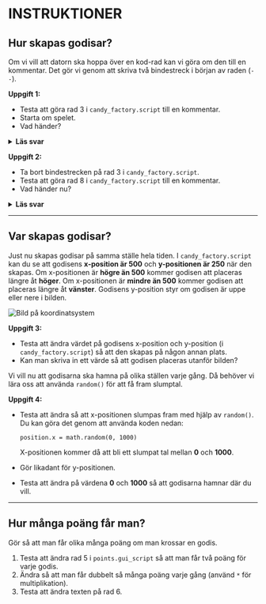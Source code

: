 <!-- markdownlint-disable MD033 - this disables varnings in visual studio code -->

# INSTRUKTIONER

## Hur skapas godisar?

Om vi vill att datorn ska hoppa över en kod-rad kan vi göra om den till en kommentar. Det gör vi genom att skriva två bindestreck i början av raden (`--`).

**Uppgift 1:**

* Testa att göra rad 3 i `candy_factory.script` till en kommentar.
* Starta om spelet.
* Vad händer?

<details>
<summary>
<b>Läs svar</b>
</summary>

> Varje gång spelet startas så kommer koden inuti `init` att köras en gång.<br><br>
Om vi kommenterar bort `create_candy()` så kommer den första godisen aldrig att skapas när spelet startar.
</details>

**Uppgift 2:**

* Ta bort bindestrecken på rad 3 i `candy_factory.script`.
* Testa att göra rad 8 i `candy_factory.script` till en kommentar.
* Vad händer nu?

<details>
<summary>
<b>Läs svar</b>
</summary>

> Varje gång en godis krossas så kommer en ny att skapas.<br><br>
Om vi kommenterar bort `create_candy()` så kommer det aldrig att skapas någon ny godis efter att vi krossat den första.
</details>

------------------------------------------------------------

## Var skapas godisar?

Just nu skapas godisar på samma ställe hela tiden. I `candy_factory.script` kan du se att godisens **x-position är 500** och **y-positionen är 250** när den skapas. Om x-positionen är **högre än 500** kommer godisen att placeras längre åt **höger**. Om x-positionen är **mindre än 500** kommer godisen att placeras längre åt **vänster**. Godisens y-position styr om godisen är uppe eller nere i bilden.

![Bild på koordinatsystem](https://i.gyazo.com/0688fba747933d69b66205e460a4f1e5.png "Koordinatsystem")

**Uppgift 3:**

* Testa att ändra värdet på godisens x-position och y-position (i `candy_factory.script`) så att den skapas på någon annan plats.
* Kan man skriva in ett värde så att godisen placeras utanför bilden?

Vi vill nu att godisarna ska hamna på olika ställen varje gång. Då behöver vi lära oss att använda `random()` för att få fram slumptal.

**Uppgift 4:**

* Testa att ändra så att x-positionen slumpas fram med hjälp av `random()`. Du kan göra det genom att använda koden nedan:

  ```
  position.x = math.random(0, 1000)
  ```

  X-positionen kommer då att bli ett slumpat tal mellan **0** och **1000**.
* Gör likadant för y-positionen.
* Testa att ändra på värdena **0** och **1000** så att godisarna hamnar där du vill.

------------------------------------------------------------

## Hur många poäng får man?

Gör så att man får olika många poäng om man krossar en godis.

1. Testa att ändra rad 5 i `points.gui_script` så att man får två poäng för varje godis.
2. Ändra så att man får dubbelt så många poäng varje gång (använd `*` för multiplikation).
3. Testa att ändra texten på rad 6.